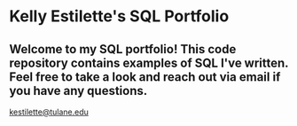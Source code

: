 # Kelly Estilette's SQL Portfolio

## Welcome to my SQL portfolio! This code repository contains examples of SQL I've written. Feel free to take a look and reach out via email if you have any questions.
kestilette@tulane.edu
